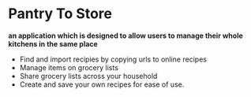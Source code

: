 # Pantry To Store
__an application which is designed to allow users to manage their whole kitchens in the same place__

* Find and import recipies by copying urls to online recipes
* Manage items on grocery lists
* Share grocery lists across your household
* Create and save your own recipes for ease of use.
